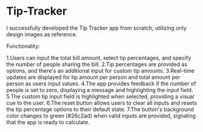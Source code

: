 # Tip-Tracker
I successfully developed the Tip Tracker app from scratch, utilizing only design images as reference.


Functionality:

1.Users can input the total bill amount, select tip percentages, and specify the number of people sharing the bill.
2.Tip percentages are provided as options, and there's an additional input for custom tip amounts.
3.Real-time updates are displayed for tip amount per person and total amount per person as users input values.
4.The app provides feedback if the number of people is set to zero, displaying a message and highlighting the input field.
5.The custom tip input field is highlighted when selected, providing a visual cue to the user.
6.The reset button allows users to clear all inputs and resets the tip percentage options to their default state.
7.The button's background color changes to green (#26c2ad) when valid inputs are provided, signaling that the app is ready to calculate.
